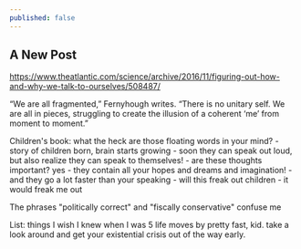 ```yaml
---
published: false
---
```

## A New Post
https://www.theatlantic.com/science/archive/2016/11/figuring-out-how-and-why-we-talk-to-ourselves/508487/

“We are all fragmented,” Fernyhough writes. “There is no unitary self. We are all in pieces, struggling to create the illusion of a coherent ‘me’ from moment to moment.”

Children's book: what the heck are those floating words in your mind?
	- story of children born, brain starts growing
	- soon they can speak out loud, but also realize they can speak to themselves!
	- are these thoughts important? yes
	- they contain all your hopes and dreams and imagination!
	- and they go a lot faster than your speaking
	- will this freak out children
	- it would freak me out


The phrases "politically correct" and "fiscally conservative" confuse me

List: things I wish I knew when I was 5
life moves by pretty fast, kid. take a look around and get your existential
crisis out of the way early.
